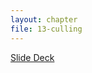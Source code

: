 ```yaml
---
layout: chapter
file: 13-culling
---
```



<a href="https://docs.google.com/presentation/d/1rxtJKmFvSRkB8lAG9b7bt7syb8ckXHrqFp3S6tO59hE/edit?usp=sharing" class="btn btn-info">Slide Deck</a>


<!-- http://www.gamesindustry.biz/articles/2016-12-07-overview-on-popular-occlusion-culling-techniques -->


